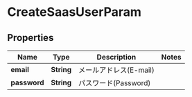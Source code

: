 

# CreateSaasUserParam


## Properties

| Name | Type | Description | Notes |
|------------ | ------------- | ------------- | -------------|
|**email** | **String** | メールアドレス(E-mail) |  |
|**password** | **String** | パスワード(Password) |  |



